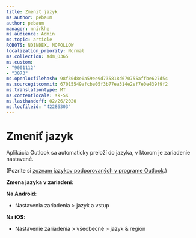 ```yaml
---
title: Zmeniť jazyk
ms.author: pebaum
author: pebaum
manager: mnirkhe
ms.audience: Admin
ms.topic: article
ROBOTS: NOINDEX, NOFOLLOW
localization_priority: Normal
ms.collection: Adm_O365
ms.custom:
- "9001112"
- "3073"
ms.openlocfilehash: 98f30d8e0a59ee9d735818d670755affbe627d54
ms.sourcegitcommit: 67015549afcbe05f3b77ea314e2ef7e0e439f9f2
ms.translationtype: MT
ms.contentlocale: sk-SK
ms.lasthandoff: 02/26/2020
ms.locfileid: "42286303"
---
```

# <a name="change-my-language"></a>Zmeniť jazyk

Aplikácia Outlook sa automaticky preloží do jazyka, v ktorom je zariadenie nastavené. 

(Pozrite si [zoznam jazykov podporovaných v programe Outlook](https://acompli.helpshift.com/a/outlook/?s=general-questions&f=in-which-languages-is-your-app-translated).) 

**Zmena jazyka v zariadení**: 

**Na Android**: 

- Nastavenia zariadenia > jazyk a vstup 

**Na iOS**: 

- Nastavenie zariadenia > všeobecné > jazyk & región 
